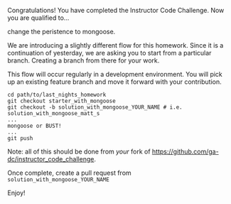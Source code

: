 Congratulations!  You have completed the Instructor Code Challenge.
Now you are qualified to...

   change the peristence to mongoose.

We are introducing a slightly different flow for this homework.  Since it is a continuation of yesterday, we are asking you to start from a particular branch.  Creating a branch from there for your work.

This flow will occur regularly in a development environment.  You will pick up an existing feature branch and move it forward with your contribution.

```
cd path/to/last_nights_homework
git checkout starter_with_mongoose
git checkout -b solution_with_mongoose_YOUR_NAME # i.e. solution_with_mongoose_matt_s
...
mongoose or BUST!
...
git push
```

Note: all of this should be done from *your* fork of https://github.com/ga-dc/instructor_code_challenge.

Once complete, create a pull request from `solution_with_mongoose_YOUR_NAME`

Enjoy!
